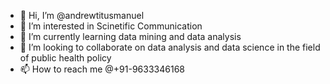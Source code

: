 - 👋 Hi, I’m @andrewtitusmanuel
- 👀 I’m interested in Scinetific Communication
- 🌱 I’m currently learning data mining and data analysis 
- 💞️ I’m looking to collaborate on data analysis and data science in the field of public health policy
- 📫 How to reach me @+91-9633346168

<!---
andrewtitusmanuel/andrewtitusmanuel is a ✨ special ✨ repository because its `README.md` (this file) appears on your GitHub profile.
You can click the Preview link to take a look at your changes.
--->
